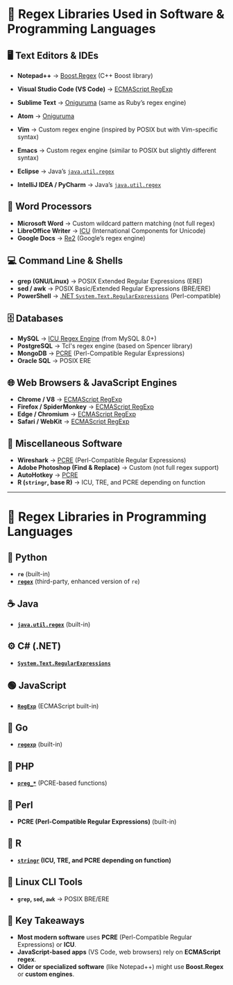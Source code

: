 # 📌 **Regex Libraries Used in Software & Programming Languages**

## **🖥️ Text Editors & IDEs**
- **Notepad++** → [Boost.Regex](https://www.boost.org/doc/libs/1_81_0/libs/regex/doc/html/index.html) (C++ Boost library)
- **Visual Studio Code (VS Code)** → [ECMAScript RegExp](https://developer.mozilla.org/en-US/docs/Web/JavaScript/Guide/Regular_expressions)

- **Sublime Text** → [Oniguruma](https://github.com/kkos/oniguruma) (same as Ruby’s regex engine)
- **Atom** → [Oniguruma](https://github.com/kkos/oniguruma)
- **Vim** → Custom regex engine (inspired by POSIX but with Vim-specific syntax)
- **Emacs** → Custom regex engine (similar to POSIX but slightly different syntax)
- **Eclipse** → Java’s [`java.util.regex`](https://docs.oracle.com/javase/8/docs/api/java/util/regex/package-summary.html)
- **IntelliJ IDEA / PyCharm** → Java’s [`java.util.regex`](https://docs.oracle.com/javase/8/docs/api/java/util/regex/package-summary.html)

## **📄 Word Processors**
- **Microsoft Word** → Custom wildcard pattern matching (not full regex)
- **LibreOffice Writer** → [ICU](https://icu.unicode.org/) (International Components for Unicode)
- **Google Docs** → [Re2](https://github.com/google/re2) (Google’s regex engine)

## **💻 Command Line & Shells**
- **grep (GNU/Linux)** → POSIX Extended Regular Expressions (ERE)
- **sed / awk** → POSIX Basic/Extended Regular Expressions (BRE/ERE)
- **PowerShell** → [.NET `System.Text.RegularExpressions`](https://learn.microsoft.com/en-us/dotnet/api/system.text.regularexpressions) (Perl-compatible)

## **🗄️ Databases**
- **MySQL** → [ICU Regex Engine](https://icu.unicode.org/) (from MySQL 8.0+)
- **PostgreSQL** → Tcl's regex engine (based on Spencer library)
- **MongoDB** → [PCRE](https://www.pcre.org/) (Perl-Compatible Regular Expressions)
- **Oracle SQL** → POSIX ERE

## **🌐 Web Browsers & JavaScript Engines**
- **Chrome / V8** → [ECMAScript RegExp](https://developer.mozilla.org/en-US/docs/Web/JavaScript/Guide/Regular_expressions)
- **Firefox / SpiderMonkey** → [ECMAScript RegExp](https://developer.mozilla.org/en-US/docs/Web/JavaScript/Guide/Regular_expressions)
- **Edge / Chromium** → [ECMAScript RegExp](https://developer.mozilla.org/en-US/docs/Web/JavaScript/Guide/Regular_expressions)
- **Safari / WebKit** → [ECMAScript RegExp](https://developer.mozilla.org/en-US/docs/Web/JavaScript/Guide/Regular_expressions)

## **🔧 Miscellaneous Software**
- **Wireshark** → [PCRE](https://www.pcre.org/) (Perl-Compatible Regular Expressions)
- **Adobe Photoshop (Find & Replace)** → Custom (not full regex support)
- **AutoHotkey** → [PCRE](https://www.pcre.org/)
- **R (`stringr`, base R)** → ICU, TRE, and PCRE depending on function

---

# **📜 Regex Libraries in Programming Languages**

## **🐍 Python**
- **`re`** (built-in)
- **[`regex`](https://pypi.org/project/regex/)** (third-party, enhanced version of `re`)

## **☕ Java**
- **[`java.util.regex`](https://docs.oracle.com/javase/8/docs/api/java/util/regex/package-summary.html)** (built-in)

## **⚙️ C# (.NET)**
- **[`System.Text.RegularExpressions`](https://learn.microsoft.com/en-us/dotnet/api/system.text.regularexpressions)**

## **🟢 JavaScript**
- **[`RegExp`](https://developer.mozilla.org/en-US/docs/Web/JavaScript/Reference/Global_Objects/RegExp)** (ECMAScript built-in)

## **🐹 Go**
- **[`regexp`](https://pkg.go.dev/regexp)** (built-in)

## **🐘 PHP**
- **[`preg_*`](https://www.php.net/manual/en/ref.pcre.php)** (PCRE-based functions)

## **🐪 Perl**
- **PCRE (Perl-Compatible Regular Expressions)** (built-in)

## **🔵 R**
- **[`stringr`](https://cran.r-project.org/web/packages/stringr/index.html) (ICU, TRE, and PCRE depending on function)**

## **🐧 Linux CLI Tools**
- **`grep`, `sed`, `awk`** → POSIX BRE/ERE

## **📝 Key Takeaways**
- **Most modern software** uses **PCRE** (Perl-Compatible Regular Expressions) or **ICU**.
- **JavaScript-based apps** (VS Code, web browsers) rely on **ECMAScript regex**.
- **Older or specialized software** (like Notepad++) might use **Boost.Regex** or **custom engines**.

